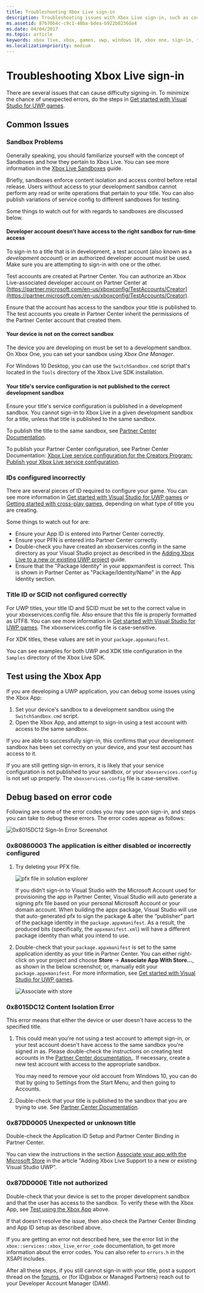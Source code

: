```yaml
---
title: Troubleshooting Xbox Live sign-in
description: Troubleshooting issues with Xbox Live sign-in, such as correct sandbox and configuration IDs.
ms.assetid: 87b70b4c-c9c1-48ba-bdea-b922b0236da4
ms.date: 04/04/2017
ms.topic: article
keywords: xbox live, xbox, games, uwp, windows 10, xbox one, sign-in, troubleshoot
ms.localizationpriority: medium
---
```


# Troubleshooting Xbox Live sign-in

There are several issues that can cause difficulty signing-in.
To minimize the chance of unexpected errors, do the steps in [Get started with Visual Studio for UWP games](../../get-started-with-partner/get-started-with-visual-studio-and-uwp.md).


## Common Issues


### Sandbox Problems

Generally speaking, you should familiarize yourself with the concept of Sandboxes and how they pertain to Xbox Live.
You can see more information in the [Xbox Live Sandboxes](../../xbox-live-sandboxes.md) guide.

Briefly, sandboxes enforce content isolation and access control before retail release.
Users without access to your development sandbox cannot perform any read or write operations that pertain to your title.
You can also publish variations of service config to different sandboxes for testing.

Some things to watch out for with regards to sandboxes are discussed below.


#### Developer account doesn't have access to the right sandbox for run-time access

To sign-in to a title that is in development, a test account (also known as a *development account*) or an authorized developer account must be used.
Make sure you are attempting to sign-in with one or the other.

Test accounts are created at Partner Center.
You can authorize an Xbox Live-associated developer account on Partner Center at [https://partner.microsoft.com/en-us/xboxconfig/TestAccounts/Creator](https://partner.microsoft.com/en-us/xboxconfig/TestAccounts/Creator).

Ensure that the account has access to the sandbox your title is published to.
The test accounts you create in Partner Center inherit the permissions of the Partner Center account that created them.


#### Your device is not on the correct sandbox

The device you are developing on must be set to a development sandbox.
On Xbox One, you can set your sandbox using *Xbox One Manager*.

For Windows 10 Desktop, you can use the `SwitchSandbox.cmd` script that's located in the `Tools` directory of the Xbox Live SDK installation.


#### Your title's service configuration is not published to the correct development sandbox

Ensure your title's service configuration is published in a development sandbox.
You cannot sign-in to Xbox Live in a given development sandbox for a title, unless that title is published to the same sandbox.

To publish the title to the same sandbox, see [Partner Center Documentation](../../xbox-live-service-configuration.md#sandbox-ids).

To publish your Partner Center configuration, see Partner Center Documentation: [Xbox Live service configuration for the Creators Program: Publish your Xbox Live service configuration](../../get-started-with-creators/xbox-live-service-configuration-creators.md#publish-your-xbox-live-service-configuration).


### IDs configured incorrectly

There are several pieces of ID required to configure your game.
You can see more information in [Get started with Visual Studio for UWP games](../../get-started-with-partner/get-started-with-visual-studio-and-uwp.md) or [Getting started with cross-play games](../../get-started-with-partner/get-started-with-cross-play-games.md), depending on what type of title you are creating.

Some things to watch out for are:
* Ensure your App ID is entered into Partner Center correctly.
* Ensure your PFN is entered into Partner Center correctly.
* Double-check you have created an xboxservices.config in the same directory as your Visual Studio project as described in the [Adding Xbox Live to a new or existing UWP project](../../get-started-with-partner/get-started-with-visual-studio-and-uwp.md) guide.
* Ensure that the "Package Identity" in your appxmanifest is correct. This is shown in Partner Center as "Package/Identity/Name" in the App Identity section.


### Title ID or SCID not configured correctly

For UWP titles, your title ID and SCID must be set to the correct value in your xboxservices.config file.
Also ensure that this file is properly formatted as UTF8. You can see more information in [Get started with Visual Studio for UWP games](../../get-started-with-partner/get-started-with-visual-studio-and-uwp.md).
The xboxservices.config file is case-sensitive.

For XDK titles, these values are set in your `package.appxmanifest`.

You can see examples for both UWP and XDK title configuration in the `Samples` directory of the Xbox Live SDK.


## Test using the Xbox App

If you are developing a UWP application, you can debug some issues using the Xbox App:
1. Set your device's sandbox to a development sandbox using the `SwitchSandbox.cmd` script.
2. Open the Xbox App, and attempt to sign-in using a test account with access to the same sandbox.

If you are able to successfully sign-in, this confirms that your development sandbox has been set correctly on your device, and your test account has access to it.

If you are still getting sign-in errors, it is likely that your service configuration is not published to your sandbox, or your `xboxservices.config` is not set up properly.
The `xboxservices.config` file is case-sensitive.


## Debug based on error code

Following are some of the error codes you may see upon sign-in, and steps you can take to debug these errors.
The error codes appear as follows:

![0x8015DC12 Sign-In Error Screenshot](../../images/troubleshooting/sign_in_error.png)


### 0x80860003 The application is either disabled or incorrectly configured

1. Try deleting your PFX file.

   ![pfx file in solution explorer](../../images/troubleshooting/pfx_file.png)

   If you didn’t sign-in to Visual Studio with the Microsoft Account used for provisioning the app in Partner Center, Visual Studio will auto generate a signing pfx file based on your personal Microsoft Account or your domain account.
   When building the appx package, Visual Studio will use that auto-generated pfx to sign the package & alter the “publisher” part of the package identity in the `package.appxmanifest`.
   As a result, the produced bits (specifically, the `appxmanifest.xml`) will have a different package identity than what you intend to use.

2. Double-check that your `package.appxmanifest` is set to the same application identity as your title in Partner Center.
   You can either right-click on your project and choose **Store** -> **Associate App With Store...**, as shown in the below screenshot; or, manually edit your `package.appxmanifest`.
   For more information, see [Get started with Visual Studio for UWP games](../../get-started-with-partner/get-started-with-visual-studio-and-uwp.md).

   ![Associate with store](../../images/troubleshooting/appxmanifest_binding.png)


### 0x8015DC12 Content Isolation Error

This error means that either the device or user doesn't have access to the specified title.

1. This could mean you're not using a test account to attempt sign-in, or your test account doesn't have access to the same sandbox you're signed in as.
   Please double-check the instructions on creating test accounts in the [Partner Center documentation.](../../xbox-live-test-accounts.md).
   If necessary, create a new test account with access to the appropriate sandbox.

   You may need to remove your old account from Windows 10, you can do that by going to Settings from the Start Menu, and then going to Accounts.

2. Double-check that your title is published to the sandbox that you are trying to use.
   See [Partner Center Documentation](../../xbox-live-service-configuration.md#sandbox-ids).


### 0x87DD0005 Unexpected or unknown title

Double-check the Application ID Setup and Partner Center Binding in Partner Center.

You can view the instructions in the section [Associate your app with the Microsoft Store](https://docs.microsoft.com/en-us/windows-hardware/drivers/devapps/step-1--create-a-uwp-device-app#associate-your-app-with-the-microsoft-store) in the article "Adding Xbox Live Support to a new or existing Visual Studio UWP".


### 0x87DD000E Title not authorized

Double-check that your device is set to the proper development sandbox and that the user has access to the sandbox.
To verify these with the Xbox App, see [Test using the Xbox App](#test-using-the-xbox-app) above.

If that doesn't resolve the issue, then also check the Partner Center Binding and App ID setup as described above.

If you are getting an error not described here, see the error list in the `xbox::services::xbox_live_error_code` documentation, to get more information about the error codes.
You can also refer to `errors.h` in the XSAPI includes.

After all these steps, if you still cannot sign-in with your title, post a support thread on the [forums](https://forums.xboxlive.com), or (for ID@xbox or Managed Partners) reach out to your Developer Account Manager (DAM).
